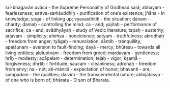 śrī-bhagavān uvāca - the Supreme Personality of Godhead said; abhayam - fearlessness; sattva-saṁśuddhiḥ - puriﬁcation of one’s existence; jñāna - in knowledge; yoga - of linking up; vyavasthitiḥ - the situation; dānam - charity; damaḥ - controlling the mind; ca - and; yajñaḥ - performance of sacriﬁce; ca - and; svādhyāyaḥ - study of Vedic literature; tapaḥ - austerity; ārjavam - simplicity; ahiṁsā - nonviolence; satyam - truthfulness; akrodhaḥ - freedom from anger; tyāgaḥ - renunciation; śāntiḥ - tranquillity; apaiśunam - aversion to fault-ﬁnding; dayā - mercy; bhūteṣu - towards all living entities; aloluptvam - freedom from greed; mārdavam - gentleness; hrīḥ - modesty; acāpalam - determination; tejaḥ - vigor; kṣamā - forgiveness; dhṛtiḥ - fortitude; śaucam - cleanliness; adrohaḥ - freedom from envy; na - not; ati-mānitā - expectation of honor; bhavanti - are; sampadam - the qualities; daivīm - the transcendental nature; abhijātasya - of one who is born of; bhārata - O son of Bharata.